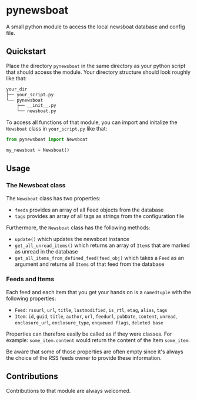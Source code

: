 # pynewsboat
A small python module to access the local newsboat database and config file.

## Quickstart
Place the directory `pynewsboat` in the same directory as your python script that should access the module.
Your directory structure should look roughly like that:
```bash
your_dir
├── your_script.py
└── pynewsboat
    ├── __init__.py
    └── newsboat.py
```
To access all functions of that module, you can import and initalize the `Newsboat` class in `your_script.py` like that:
```python
from pynewsboat import Newsboat

my_newsboat = Newsboat()
```

## Usage

### The Newsboat class
The `Newsboat` class has two properties:
- `feeds` provides an array of all Feed objects from the database
- `tags` provides an array of all tags as strings from the configuration file

Furthermore, the `Newsboat` class has the following methods:
- `update()` which updates the newsboat instance
- `get_all_unread_items()` which returns an array of `Item`s that are marked as unread in the database
- `get_all_items_from_defined_feed(feed_obj)` which takes a `Feed` as an argument and returns all `Items` of that feed from the database

### Feeds and Items
Each feed and each item that you get your hands on is a `namedtuple` with the following properties:
- `Feed`: `rssurl`, `url`, `title`, `lastmodified`, `is_rtl`, `etag`, `alias`, `tags`
- `Item`: `id`, `guid`, `title`, `author`, `url`, `feedurl`, `pubDate`, `content`, `unread`, `enclosure_url`, `enclosure_type`, `enqueued flags`, `deleted base`

Properties can therefore easily be called as if they were classes. For example: `some_item.content` would return the content of the Item `some_item`.

Be aware that some of those properties are often empty since it's always the choice of the RSS feeds owner to provide these information.

## Contributions
Contributions to that module are always welcomed.
